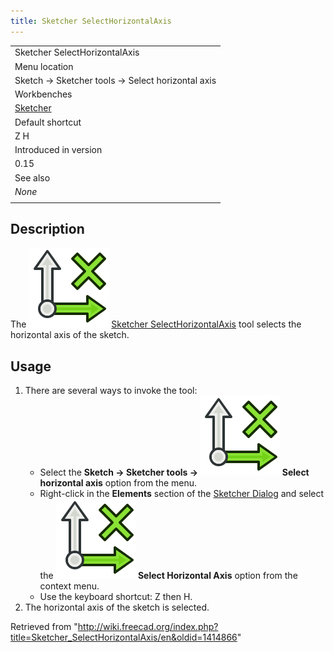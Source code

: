 ```yaml
---
title: Sketcher SelectHorizontalAxis
---
```


|                                                      |
| ---------------------------------------------------- |
| Sketcher SelectHorizontalAxis                        |
| Menu location                                        |
| Sketch → Sketcher tools → Select horizontal axis     |
| Workbenches                                          |
| [Sketcher](/Sketcher_Workbench "Sketcher Workbench") |
| Default shortcut                                     |
| Z H                                                  |
| Introduced in version                                |
| 0.15                                                 |
| See also                                             |
| _None_                                               |
|                                                      |

## Description

The ![](/src/assets/images/Sketcher_SelectHorizontalAxis.svg) [Sketcher SelectHorizontalAxis](/Sketcher_SelectHorizontalAxis "Sketcher SelectHorizontalAxis") tool selects the horizontal axis of the sketch.

## Usage

1. There are several ways to invoke the tool:
   - Select the **Sketch → Sketcher tools → ![](/src/assets/images/Sketcher_SelectHorizontalAxis.svg) Select horizontal axis** option from the menu.
   - Right-click in the **Elements** section of the [Sketcher Dialog](/Sketcher_Dialog "Sketcher Dialog") and select the **![](/src/assets/images/Sketcher_SelectHorizontalAxis.svg) Select Horizontal Axis** option from the context menu.
   - Use the keyboard shortcut: Z then H.
2. The horizontal axis of the sketch is selected.

Retrieved from "<http://wiki.freecad.org/index.php?title=Sketcher_SelectHorizontalAxis/en&oldid=1414866>"
